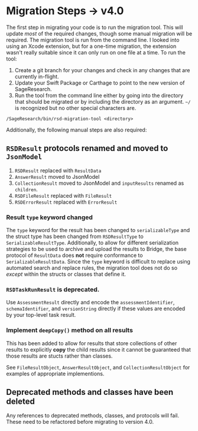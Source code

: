 #  Migration Steps -> v4.0

The first step in migrating your code is to run the migration tool. This will update *most* of the required 
changes, though some manual migration will be required. The migration tool is run from the command
line. I looked into using an Xcode extension, but for a one-time migration, the extension wasn't really
suitable since it can only run on one file at a time. To run the tool:

1. Create a git branch for your changes and check in any changes that are currently in-flight. 
2. Update your Swift Package or Carthage to point to the new version of SageResearch.
3. Run the tool from the command line either by going into the directory that should be migrated
    or by including the directory as an argument. `~/` is recognized but no other special characters are.

```
/SageResearch/bin/rsd-migration-tool <directory>
```

Additionally, the following manual steps are also required:

## `RSDResult` protocols renamed and moved to `JsonModel`

1. `RSDResult` replaced with `ResultData`
2. `AnswerResult` moved to JsonModel
3. `CollectionResult` moved to JsonModel and `inputResults` renamed as `children`.
4. `RSDFileResult` replaced with `FileResult`
5. `RSDErrorResult` replaced with `ErrorResult`

### Result `type` keyword changed

The `type` keyword for the result has been changed to `serializableType` and the struct type
has been changed from `RSDResultType` to `SerializableResultType`. Additionally, to allow
for different serialization strategies to be used to archive and upload the results to Bridge, the 
base protocol of `ResultData` does **not** require conformance to `SerializableResultData`.
Since the `type` keyword is difficult to replace using automated search and replace rules, the 
migration tool does not do so *except* within the structs or classes that define it.

### `RSDTaskRunResult` is deprecated. 

Use `AssessmentResult` directly and encode the `assessmentIdentifier`, `schemaIdentifier`, 
and `versionString` directly if these values are encoded by your top-level task result.

### Implement `deepCopy()` method on all results

This has been added to allow for results that store collections of other results to explicitly **copy** 
the child results since it cannot be guaranteed that those results are stucts rather than classes.

See `FileResultObject`, `AnswerResultObject`, and `CollectionResultObject` for examples 
of appropriate implementions.

## Deprecated methods and classes have been deleted

Any references to deprecated methods, classes, and protocols will fail. These need to be refactored
before migrating to version 4.0.

